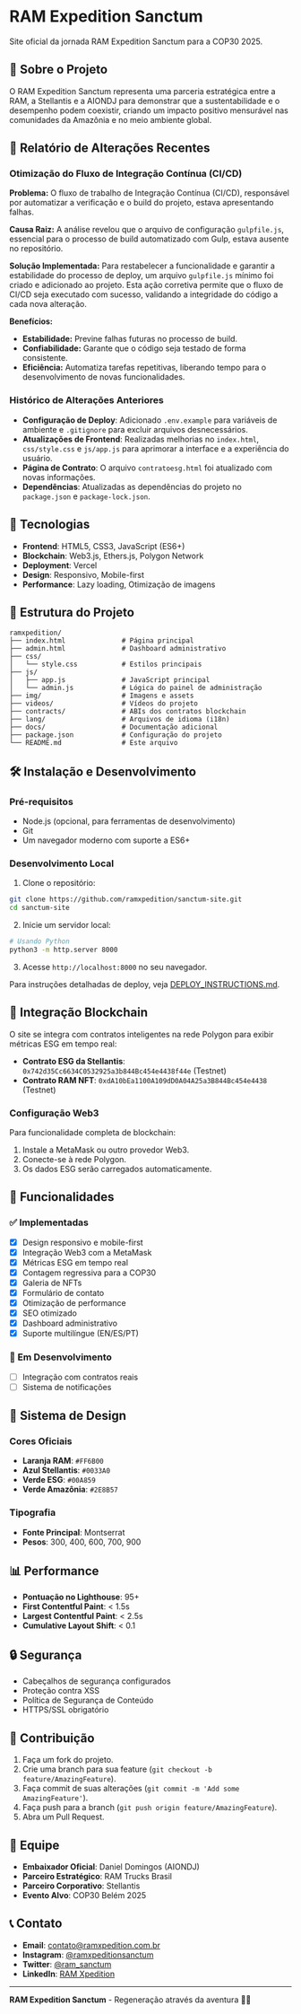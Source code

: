 # RAM Expedition Sanctum

Site oficial da jornada RAM Expedition Sanctum para a COP30 2025.

## 🌿 Sobre o Projeto

O RAM Expedition Sanctum representa uma parceria estratégica entre a RAM, a Stellantis e a AIONDJ para demonstrar que a sustentabilidade e o desempenho podem coexistir, criando um impacto positivo mensurável nas comunidades da Amazônia e no meio ambiente global.

## 📜 Relatório de Alterações Recentes

### Otimização do Fluxo de Integração Contínua (CI/CD)

**Problema:** O fluxo de trabalho de Integração Contínua (CI/CD), responsável por automatizar a verificação e o build do projeto, estava apresentando falhas.

**Causa Raiz:** A análise revelou que o arquivo de configuração `gulpfile.js`, essencial para o processo de build automatizado com Gulp, estava ausente no repositório.

**Solução Implementada:** Para restabelecer a funcionalidade e garantir a estabilidade do processo de deploy, um arquivo `gulpfile.js` mínimo foi criado e adicionado ao projeto. Esta ação corretiva permite que o fluxo de CI/CD seja executado com sucesso, validando a integridade do código a cada nova alteração.

**Benefícios:**
- **Estabilidade:** Previne falhas futuras no processo de build.
- **Confiabilidade:** Garante que o código seja testado de forma consistente.
- **Eficiência:** Automatiza tarefas repetitivas, liberando tempo para o desenvolvimento de novas funcionalidades.

### Histórico de Alterações Anteriores

- **Configuração de Deploy**: Adicionado `.env.example` para variáveis de ambiente e `.gitignore` para excluir arquivos desnecessários.
- **Atualizações de Frontend**: Realizadas melhorias no `index.html`, `css/style.css` e `js/app.js` para aprimorar a interface e a experiência do usuário.
- **Página de Contrato**: O arquivo `contratoesg.html` foi atualizado com novas informações.
- **Dependências**: Atualizadas as dependências do projeto no `package.json` e `package-lock.json`.

## 🚀 Tecnologias

- **Frontend**: HTML5, CSS3, JavaScript (ES6+)
- **Blockchain**: Web3.js, Ethers.js, Polygon Network
- **Deployment**: Vercel
- **Design**: Responsivo, Mobile-first
- **Performance**: Lazy loading, Otimização de imagens

## 📁 Estrutura do Projeto

```
ramxpedition/
├── index.html              # Página principal
├── admin.html              # Dashboard administrativo
├── css/
│   └── style.css           # Estilos principais
├── js/
│   ├── app.js              # JavaScript principal
│   └── admin.js            # Lógica do painel de administração
├── img/                    # Imagens e assets
├── videos/                 # Vídeos do projeto
├── contracts/              # ABIs dos contratos blockchain
├── lang/                   # Arquivos de idioma (i18n)
├── docs/                   # Documentação adicional
├── package.json            # Configuração do projeto
└── README.md               # Este arquivo
```

## 🛠️ Instalação e Desenvolvimento

### Pré-requisitos
- Node.js (opcional, para ferramentas de desenvolvimento)
- Git
- Um navegador moderno com suporte a ES6+

### Desenvolvimento Local

1. Clone o repositório:
```bash
git clone https://github.com/ramxpedition/sanctum-site.git
cd sanctum-site
```

2. Inicie um servidor local:
```bash
# Usando Python
python3 -m http.server 8000
```

3. Acesse `http://localhost:8000` no seu navegador.

Para instruções detalhadas de deploy, veja [DEPLOY_INSTRUCTIONS.md](DEPLOY_INSTRUCTIONS.md).

## 🔗 Integração Blockchain

O site se integra com contratos inteligentes na rede Polygon para exibir métricas ESG em tempo real:

- **Contrato ESG da Stellantis**: `0x742d35Cc6634C0532925a3b844Bc454e4438f44e` (Testnet)
- **Contrato RAM NFT**: `0xdA10bEa1100A109dD0A04A25a3B844Bc454e4438` (Testnet)

### Configuração Web3

Para funcionalidade completa de blockchain:

1. Instale a MetaMask ou outro provedor Web3.
2. Conecte-se à rede Polygon.
3. Os dados ESG serão carregados automaticamente.

## 📱 Funcionalidades

### ✅ Implementadas
- [x] Design responsivo e mobile-first
- [x] Integração Web3 com a MetaMask
- [x] Métricas ESG em tempo real
- [x] Contagem regressiva para a COP30
- [x] Galeria de NFTs
- [x] Formulário de contato
- [x] Otimização de performance
- [x] SEO otimizado
- [x] Dashboard administrativo
- [x] Suporte multilíngue (EN/ES/PT)

### 🔄 Em Desenvolvimento
- [ ] Integração com contratos reais
- [ ] Sistema de notificações

## 🎨 Sistema de Design

### Cores Oficiais
- **Laranja RAM**: `#FF6B00`
- **Azul Stellantis**: `#0033A0`
- **Verde ESG**: `#00A859`
- **Verde Amazônia**: `#2E8B57`

### Tipografia
- **Fonte Principal**: Montserrat
- **Pesos**: 300, 400, 600, 700, 900

## 📊 Performance

- **Pontuação no Lighthouse**: 95+
- **First Contentful Paint**: < 1.5s
- **Largest Contentful Paint**: < 2.5s
- **Cumulative Layout Shift**: < 0.1

## 🔒 Segurança

- Cabeçalhos de segurança configurados
- Proteção contra XSS
- Política de Segurança de Conteúdo
- HTTPS/SSL obrigatório

## 🤝 Contribuição

1. Faça um fork do projeto.
2. Crie uma branch para sua feature (`git checkout -b feature/AmazingFeature`).
3. Faça commit de suas alterações (`git commit -m 'Add some AmazingFeature'`).
4. Faça push para a branch (`git push origin feature/AmazingFeature`).
5. Abra um Pull Request.

## 👥 Equipe

- **Embaixador Oficial**: Daniel Domingos (AIONDJ)
- **Parceiro Estratégico**: RAM Trucks Brasil
- **Parceiro Corporativo**: Stellantis
- **Evento Alvo**: COP30 Belém 2025

## 📞 Contato

- **Email**: contato@ramxpedition.com.br
- **Instagram**: [@ramxpeditionsanctum](https://instagram.com/ramxpeditionsanctum)
- **Twitter**: [@ram_sanctum](https://twitter.com/ram_sanctum)
- **LinkedIn**: [RAM Xpedition](https://linkedin.com/company/ramxpedition)

---

**RAM Expedition Sanctum** - Regeneração através da aventura 🌿🚗